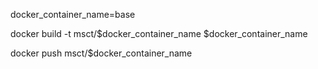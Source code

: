 docker_container_name=base

docker build -t msct/$docker_container_name $docker_container_name

docker push msct/$docker_container_name
